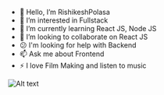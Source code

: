 - :wave: Hello, I’m RishikeshPolasa
- 👀 I’m interested in Fullstack 
- 🌱 I’m currently learning React JS, Node JS
- 💞️ I’m looking to collaborate on React JS
- :confused: I'm looking for help with Backend
- 📫 Ask me about Frontend
- :zap: I love Film Making and listen to music

![Alt text](https://user-images.githubusercontent.com/67319914/121816695-b3e39b00-cc9a-11eb-8d22-dd6bae348796.png)
<!-- <img src="https://user-images.githubusercontent.com/67319914/121816677-9e6e7100-cc9a-11eb-8065-0214b18e5319.png"> -->

<!---
RishikeshPolasa/RishikeshPolasa is a ✨ special ✨ repository because its `README.md` (this file) appears on your GitHub profile.
You can click the Preview link to take a look at your changes.
--->
